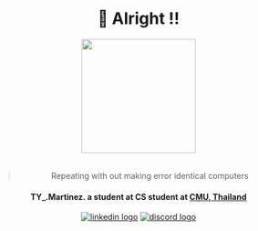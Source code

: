 <div align="center" style="display: block;">
    <h1><b>👑 Alright !! </b></h1>
    <img src="https://media3.giphy.com/media/v1.Y2lkPTc5MGI3NjExNGJyNzAxaXNwcTl2dDdsajBpNjRicXphY213MGpha3RiNjRoMGJpZSZlcD12MV9pbnRlcm5hbF9naWZfYnlfaWQmY3Q9Zw/QDjpIL6oNCVZ4qzGs7/giphy.webp" width="200px">
        <div>
<!--             <img src="https://github-readme-stats.vercel.app/api/top-langs/?username=thayorch&layout=compact&hide_border=false&show_icons=true" alt="toplang">  -->
<!--             <img src="https://github-profile-trophy.vercel.app/?username=thayorch&theme=oldie" ='tropy'> -->
            <!--         <img src="http://github-readme-streak-stats.herokuapp.com/?user=thayorch&theme=graywhite&hide_border=false" alt=""> -->
        </div>
    <br>
        <div>
            <blockquote>
                Repeating with out making error identical computers
            </blockquote>
        <h4>
        TY_.Martinez. a student at <strong>CS student at <a href="https://www.google.com/search?rls=en&q=chiang+mai+university">CMU, Thailand</a></strong>               
        </h4>
        <a href="https://www.linkedin.com/in/thadchanon-maidee/" target="_blank"><img src="https://img.shields.io/static/v1?message=LinkedIn&logo=linkedin&label=&color=0077B5&logoColor=white&labelColor=&style=for-the-badge" alt="linkedin logo"  /></a>
        <a href="https://discordapp.com/users/557116336942088227" target="_blank">
            <img src="https://img.shields.io/static/v1?message=Discord&logo=discord&label=&color=7289DA&logoColor=white&labelColor=&style=for-the-badge" alt="discord logo"  />
        </a>
        </div>        
</div>

